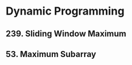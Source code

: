 # Dynamic Programming

## 239. Sliding Window Maximum

## 53. Maximum Subarray


<!--stackedit_data:
eyJoaXN0b3J5IjpbMzUwOTEzNzEwLDg5NDY0MTk2MywtMjA4OD
c0NjYxMl19
-->